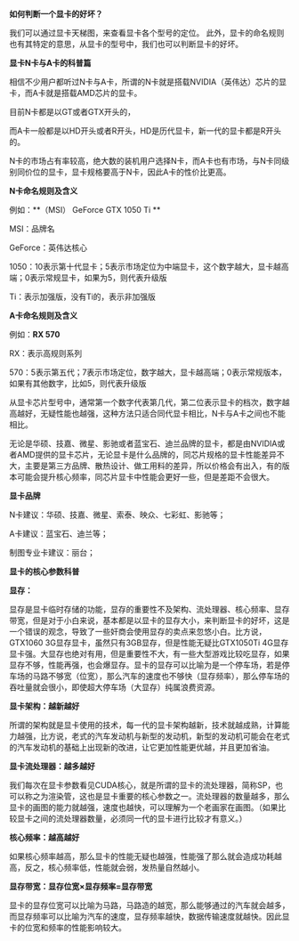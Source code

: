 
**如何判断一个显卡的好坏？**

我们可以通过显卡天梯图，来查看显卡各个型号的定位。
此外，显卡的命名规则也有其特定的意思，从显卡的型号中，我们也可以判断显卡的好坏。

**显卡N卡与A卡的科普篇**

相信不少用户都听过N卡与A卡，所谓的N卡就是搭载NVIDIA（英伟达）芯片的显卡，而A卡就是搭载AMD芯片的显卡。

目前N卡都是以GT或者GTX开头的，

而A卡一般都是以HD开头或者R开头，HD是历代显卡，新一代的显卡都是R开头的。

N卡的市场占有率较高，绝大数的装机用户选择N卡，而A卡也有市场，与N卡同级别同价位的显卡，显卡规格要高于N卡，因此A卡的性价比更高。


**N卡命名规则及含义**

例如：**（MSI） GeForce GTX 1050 Ti **

MSI：品牌名

GeForce：英伟达核心

1050：10表示第十代显卡；5表示市场定位为中端显卡，这个数字越大，显卡越高端；0表示常规显卡，如果为5，则代表升级版

Ti：表示加强版，没有Ti的，表示非加强版


**A卡命名规则及含义**

例如：**RX 570**

RX：表示高规则系列

570：5表示第五代；7表示市场定位，数字越大，显卡越高端；0表示常规版本，如果有其他数字，比如5，则代表升级版

从显卡芯片型号中，通常第一个数字代表第几代，第二位表示显卡的档次，数字越高越好，无疑性能也越强，这种方法只适合同代显卡相比，N卡与A卡之间也不能相比。

无论是华硕、技嘉、微星、影驰或者蓝宝石、迪兰品牌的显卡，都是由NVIDIA或者AMD提供的显卡芯片，无论显卡是什么品牌的，同芯片规格的显卡性能差异不大，主要是第三方品牌、散热设计、做工用料的差异，所以价格会有出入，有的版本可能会提升核心频率，同芯片显卡中性能会更好一些，但是差距不会很大。



**显卡品牌**

N卡建议：华硕、技嘉、微星、索泰、映众、七彩虹、影驰等；

A卡建议：蓝宝石、迪兰等；

制图专业卡建议：丽台；




**显卡的核心参数科普**

**显存：**

显存是显卡临时存储的功能，显存的重要性不及架构、流处理器、核心频率、显存带宽，但是对于小白来说，基本都是以显卡的显存大小，来判断显卡的好坏，这是一个错误的观念，导致了一些奸商会使用显存的卖点来忽悠小白。比方说，GTX1060 3G显存显卡，虽然只有3GB显存，但是性能无疑比GTX1050Ti 4G显存显卡强。大显存也绝对有用，但是重要性不大，有一些大型游戏比较吃显存，如果显存不够，性能再强，也会爆显存。显卡的显存可以比喻为是一个停车场，若是停车场的马路不够宽（位宽），那么汽车的速度也不够快（显存频率），那么停车场的吞吐量就会很小，即使超大停车场（大显存）纯属浪费资源。

**显卡架构：越新越好**

所谓的架构就是显卡使用的技术，每一代的显卡架构越新，技术就越成熟，计算能力越强，比方说，老式的汽车发动机与新型的发动机，新型的发动机可能会在老式的汽车发动机的基础上出现新的改进，让它更加性能更优越，并且更加省油。

**显卡流处理器：越多越好**

我们每次在显卡参数看见CUDA核心，就是所谓的显卡的流处理器，简称SP，也可以称之为渲染管，这也是显卡重要的核心参数之一。流处理器的数量越多，那么显卡的画图的能力就越强，速度也越快，可以理解为一个老画家在画图。（如果比较显卡之间的流处理器数量，必须同一代的显卡进行比较才有意义。）

**核心频率：越高越好**

如果核心频率越高，那么显卡的性能无疑也越强，性能强了那么就会造成功耗越高，反之，核心频率低，性能就会弱，发热量自然越小。

**显存带宽：显存位宽×显存频率=显存带宽**

显卡的显存位宽可以比喻为马路，马路造的越宽，那么能够通过的汽车就会越多，而显存频率可以比喻为汽车的速度，显存频率越快，数据传输速度就越快。因此显卡的位宽和频率的性能影响较大。
